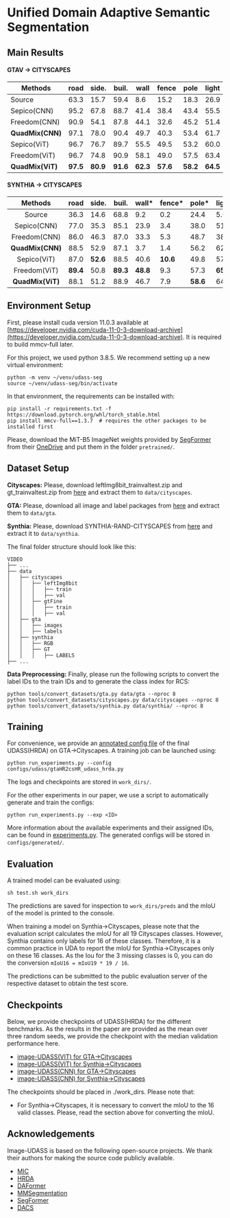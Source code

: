 # Unified Domain Adaptive Semantic Segmentation

## Main Results

#### GTAV → CITYSCAPES

| Methods                | road           | side.          | buil.          | wall           | fence          | pole           | light          | sign           | vege.          | terr.          | sky            | per.           | rider          | car            | truck          | bus            | train          | moto.          | bike           | mIoU           |
| ---------------------- | -------------- | -------------- | -------------- | -------------- | -------------- | -------------- | -------------- | -------------- | -------------- | -------------- | -------------- | -------------- | -------------- | -------------- | -------------- | -------------- | -------------- | -------------- | -------------- | -------------- |
| Source                 | 63.3           | 15.7           | 59.4           | 8.6            | 15.2           | 18.3           | 26.9           | 15.0           | 80.5           | 15.3           | 73.0           | 51.0           | 17.7           | 59.7           | 28.2           | 33.1           | 3.5            | 23.2           | 16.7           | 32.9           |
| Sepico(CNN)            | 95.2           | 67.8           | 88.7           | 41.4           | 38.4           | 43.4           | 55.5           | 63.2           | 88.6           | 46.4           | 88.3           | 73.1           | 49.0           | 91.4           | 63.2           | 60.4           | 0.0            | 45.2           | 60.0           | 61.0           |
| Freedom(CNN)           | 90.9           | 54.1           | 87.8           | 44.1           | 32.6           | 45.2           | 51.4           | 57.1           | 88.6           | 42.6           | 89.5           | 68.8           | 40.0           | 89.7           | 58.4           | 62.6           | 55.3           | 47.7           | 40.0           | 61.3           |
| **QuadMix(CNN)** | 97.1           | 78.0           | 90.4           | 49.7           | 40.3           | 53.4           | 61.7           | 70.9           | 90.7           | 49.7           | 92.9           | 77.9           | 53.9           | 93.5           | 72.4           | 65.9           | 0.7            | 60.5           | 68.5           | 66.8           |
| Sepico(ViT)            | 96.7           | 76.7           | 89.7           | 55.5           | 49.5           | 53.2           | 60.0           | 64.5           | 90.2           | 50.3           | 90.8           | 74.5           | 44.2           | 93.3           | 77.0           | 79.5           | 63.6           | 61.0           | 65.3           | 70.3           |
| Freedom(ViT)           | 96.7           | 74.8           | 90.9           | 58.1           | 49.0           | 57.5           | 63.4           | **71.4** | 91.6           | 52.1           | **94.4** | 78.4           | 53.1           | 94.1           | 83.9           | 85.2           | 72.5           | 62.8           | **68.9** | 73.6           |
| **QuadMix(ViT)** | **97.5** | **80.9** | **91.6** | **62.3** | **57.6** | **58.2** | **64.5** | 71.2           | **91.7** | **52.3** | 94.3           | **80.0** | **55.9** | **94.6** | **86.3** | **90.5** | **82.3** | **65.1** | 68.1           | **76.1** |

#### SYNTHIA → CITYSCAPES

|        Methods        | road           | side.          | buil.          | wall*          | fence*         | pole*          | light          | sign           | vege.          | sky            | per.           | rider          | car            |      bus      |     motor     |      bike      |    mIoU(16)    |    mIoU(13)    |
| :--------------------: | -------------- | -------------- | -------------- | -------------- | -------------- | -------------- | -------------- | -------------- | -------------- | -------------- | -------------- | -------------- | -------------- | :------------: | :------------: | :------------: | :------------: | :------------: |
|         Source         | 36.3           | 14.6           | 68.8           | 9.2            | 0.2            | 24.4           | 5.6            | 9.7            | 69.0           | 79.4           | 52.5           | 11.3           | 49.8           |      9.5      |      11.0      |      20.7      |      33.7      |      29.5      |
|      Sepico(CNN)      | 77.0           | 35.3           | 85.1           | 23.9           | 3.4            | 38.0           | 51.0           | 55.1           | 85.6           | 80.5           | 73.5           | 46.3           | 87.6           |      69.7      |      50.9      |      66.5      |      58.1      |      66.5      |
|      Freedom(CNN)      | 86.0           | 46.3           | 87.0           | 33.3           | 5.3            | 48.7           | 38.1           | 46.8           | 87.1           | 59.1           | 71.2           | 38.1           | 87.1           |      54.6      |      51.3      |      59.9      |      59.1      |      66.0      |
| **QuadMix(CNN)** | 88.5           | 52.9           | 87.1           | 3.7            | 1.4            | 56.2           | 62.7           | 59.2           | 87.2           | 89.0           | 79.1           | 55.8           | 87.9           |      61.7      |      58.1      |      71.2      |      60.9      |      67.4      |
|      Sepico(ViT)      | 87.0           | **52.6** | 88.5           | 40.6           | **10.6** | 49.8           | 57.0           | 55.4           | 56.8           | 86.2           | 75.4           | 52.7           | **92.4** |      78.9      |      53.0      |      62.6      |      64.3      |      71.4      |
|      Freedom(ViT)      | **89.4** | 50.8           | **89.3** | **48.8** | 9.3            | 57.3           | **65.1** | 60.1           | **89.9** | 93.7           | 79.4           | 51.6           | 90.5           |      66.0      |      62.3      | **68.1** |      67.0      |      73.6      |
| **QuadMix(ViT)** | 88.1           | 51.2           | 88.9           | 46.7           | 7.9            | **58.6** | 64.7           | **63.7** | 88.1           | **93.9** | **81.3** | **56.6** | 90.3           | **66.9** | **66.8** |      66.0      | **67.5** | **74.3** |

## Environment Setup

First, please install cuda version 11.0.3 available at [https://developer.nvidia.com/cuda-11-0-3-download-archive](https://developer.nvidia.com/cuda-11-0-3-download-archive). It is required to build mmcv-full later.

For this project, we used python 3.8.5. We recommend setting up a new virtual
environment:

```shell
python -m venv ~/venv/udass-seg
source ~/venv/udass-seg/bin/activate
```

In that environment, the requirements can be installed with:

```shell
pip install -r requirements.txt -f https://download.pytorch.org/whl/torch_stable.html
pip install mmcv-full==1.3.7  # requires the other packages to be installed first
```

Please, download the MiT-B5 ImageNet weights provided by [SegFormer](https://github.com/NVlabs/SegFormer?tab=readme-ov-file#training)
from their [OneDrive](https://connecthkuhk-my.sharepoint.com/:f:/g/personal/xieenze_connect_hku_hk/EvOn3l1WyM5JpnMQFSEO5b8B7vrHw9kDaJGII-3N9KNhrg?e=cpydzZ) and put them in the folder `pretrained/`.

## Dataset Setup

**Cityscapes:** Please, download leftImg8bit_trainvaltest.zip and
gt_trainvaltest.zip from [here](https://www.cityscapes-dataset.com/downloads/)
and extract them to `data/cityscapes`.

**GTA:** Please, download all image and label packages from
[here](https://download.visinf.tu-darmstadt.de/data/from_games/) and extract
them to `data/gta`.

**Synthia:** Please, download SYNTHIA-RAND-CITYSCAPES from
[here](http://synthia-dataset.net/downloads/) and extract it to `data/synthia`.

The final folder structure should look like this:

```none
VIDEO
├── ...
├── data
│   ├── cityscapes
│   │   ├── leftImg8bit
│   │   │   ├── train
│   │   │   ├── val
│   │   ├── gtFine
│   │   │   ├── train
│   │   │   ├── val
│   ├── gta
│   │   ├── images
│   │   ├── labels
│   ├── synthia
│   │   ├── RGB
│   │   ├── GT
│   │   │   ├── LABELS
├── ...
```

**Data Preprocessing:** Finally, please run the following scripts to convert the label IDs to the
train IDs and to generate the class index for RCS:

```shell
python tools/convert_datasets/gta.py data/gta --nproc 8
python tools/convert_datasets/cityscapes.py data/cityscapes --nproc 8
python tools/convert_datasets/synthia.py data/synthia/ --nproc 8
```

## Training

For convenience, we provide an [annotated config file](configs/mic/gtaHR2csHR_mic_hrda.py)
of the final UDASS(HRDA) on GTA→Cityscapes. A training job can be launched using:

```shell
python run_experiments.py --config configs/udass/gtaHR2csHR_udass_hrda.py
```

The logs and checkpoints are stored in `work_dirs/`.

For the other experiments in our paper, we use a script to automatically
generate and train the configs:

```shell
python run_experiments.py --exp <ID>
```

More information about the available experiments and their assigned IDs, can be
found in [experiments.py](experiments.py). The generated configs will be stored
in `configs/generated/`.

## Evaluation

A trained model can be evaluated using:

```shell
sh test.sh work_dirs
```

The predictions are saved for inspection to
`work_dirs/preds`
and the mIoU of the model is printed to the console.

When training a model on Synthia→Cityscapes, please note that the
evaluation script calculates the mIoU for all 19 Cityscapes classes. However,
Synthia contains only labels for 16 of these classes. Therefore, it is a common
practice in UDA to report the mIoU for Synthia→Cityscapes only on these 16
classes. As the Iou for the 3 missing classes is 0, you can do the conversion
`mIoU16 = mIoU19 * 19 / 16`.

The predictions can be submitted to the public evaluation server of the
respective dataset to obtain the test score.

## Checkpoints

Below, we provide checkpoints of UDASS(HRDA) for the different benchmarks.
As the results in the paper are provided as the mean over three random
seeds, we provide the checkpoint with the median validation performance here.

* [image-UDASS(VIT) for GTA→Cityscapes](https://drive.google.com/file/d/1VYlG0f92Y8VAv712-i5f4GEIwTqbURqf/view?usp=sharing)
* [image-UDASS(VIT) for Synthia→Cityscapes](https://drive.google.com/file/d/1ll6BAqoexkNDOpLJ3eaJRIBgkysnMwsZ/view?usp=sharing)
* [image-UDASS(CNN) for GTA→Cityscapes](https://drive.google.com/file/d/1VYlG0f92Y8VAv712-i5f4GEIwTqbURqf/view?usp=sharing)
* [image-UDASS(CNN) for Synthia→Cityscapes](https://drive.google.com/file/d/15ryaQVPAcwuvx42N4ag-ilUyHizRpB5s/view?usp=sharing)

The checkpoints should be placed in ./work_dirs. Please note that:

* For Synthia→Cityscapes, it is necessary to convert the mIoU to the 16 valid classes. Please, read the
  section above for converting the mIoU.

## Acknowledgements

Image-UDASS is based on the following open-source projects. We thank their
authors for making the source code publicly available.

* [MIC](https://github.com/lhoyer/MIC/tree/master)
* [HRDA](https://github.com/lhoyer/HRDA)
* [DAFormer](https://github.com/lhoyer/DAFormer)
* [MMSegmentation](https://github.com/open-mmlab/mmsegmentation)
* [SegFormer](https://github.com/NVlabs/SegFormer)
* [DACS](https://github.com/vikolss/DACS)
